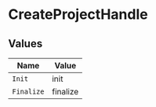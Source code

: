 # CreateProjectHandle


## Values

| Name       | Value      |
| ---------- | ---------- |
| `Init`     | init       |
| `Finalize` | finalize   |